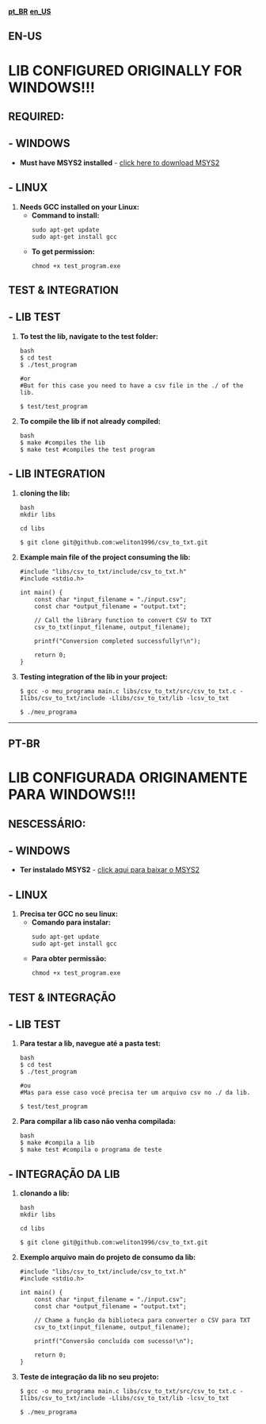 **[pt_BR](#PT-BR)**
**[en_US](#EN-US)**
## EN-US
# LIB CONFIGURED ORIGINALLY FOR WINDOWS!!!

## REQUIRED:
## - WINDOWS
- **Must have MSYS2 installed**
    \- [click here to download MSYS2](https://www.msys2.org)

## - LINUX 
1. **Needs GCC installed on your Linux:**
    - **Command to install:**
        ```
        sudo apt-get update
        sudo apt-get install gcc
        ```
    - **To get permission:**
        ```
        chmod +x test_program.exe
        ```

## TEST & INTEGRATION
## - LIB TEST
1. **To test the lib, navigate to the test folder:**
     ```
     bash
    $ cd test
    $ ./test_program

    #or
    #But for this case you need to have a csv file in the ./ of the lib.

    $ test/test_program

    ```
2. **To compile the lib if not already compiled:**
    ```
    bash
    $ make #compiles the lib 
    $ make test #compiles the test program 

    ```
## - LIB INTEGRATION 

1. **cloning the lib:**
    ```
    bash
    mkdir libs

    cd libs

    $ git clone git@github.com:weliton1996/csv_to_txt.git

    ```

2. **Example main file of the project consuming the lib:**
    ```
    #include "libs/csv_to_txt/include/csv_to_txt.h"
    #include <stdio.h>

    int main() {
        const char *input_filename = "./input.csv";
        const char *output_filename = "output.txt";

        // Call the library function to convert CSV to TXT
        csv_to_txt(input_filename, output_filename);

        printf("Conversion completed successfully!\n");

        return 0; 
    }
    ```

3. **Testing integration of the lib in your project:**
    ```
    $ gcc -o meu_programa main.c libs/csv_to_txt/src/csv_to_txt.c -Ilibs/csv_to_txt/include -Llibs/csv_to_txt/lib -lcsv_to_txt

    $ ./meu_programa
    ```

____


## PT-BR
# LIB CONFIGURADA ORIGINAMENTE PARA WINDOWS!!!

## NESCESSÁRIO: 
## - WINDOWS
- **Ter instalado  MSYS2**
    \- [click aqui para baixar o MSYS2](https://www.msys2.org)

## - LINUX 
1. **Precisa ter GCC no seu linux:**
    - **Comando para instalar:**
        ```
        sudo apt-get update
        sudo apt-get install gcc
        ```
    - **Para obter permissão:**
        ```
        chmod +x test_program.exe
        ```
        
## TEST & INTEGRAÇÃO
## - LIB TEST
1. **Para testar a lib, navegue até a pasta test:**
     ```
     bash
    $ cd test
    $ ./test_program

    #ou
    #Mas para esse caso você precisa ter um arquivo csv no ./ da lib.

    $ test/test_program

    ```
2. **Para compilar a lib caso não venha compilada:**
    ```
    bash
    $ make #compila a lib 
    $ make test #compila o programa de teste 

    ```
## - INTEGRAÇÃO DA LIB 

1. **clonando a lib:**
    ```
    bash
    mkdir libs

    cd libs

    $ git clone git@github.com:weliton1996/csv_to_txt.git

    ```

2. **Exemplo arquivo main do projeto de consumo da lib:**
    ```
    #include "libs/csv_to_txt/include/csv_to_txt.h"
    #include <stdio.h>

    int main() {
        const char *input_filename = "./input.csv";
        const char *output_filename = "output.txt";

        // Chame a função da biblioteca para converter o CSV para TXT
        csv_to_txt(input_filename, output_filename);

        printf("Conversão concluída com sucesso!\n");

        return 0; 
    }
    ```

3. **Teste de integração da lib no seu projeto:**
    ```
    $ gcc -o meu_programa main.c libs/csv_to_txt/src/csv_to_txt.c -Ilibs/csv_to_txt/include -Llibs/csv_to_txt/lib -lcsv_to_txt

    $ ./meu_programa
    ```

